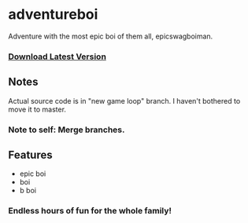 # adventureboi
Adventure with the most epic boi of them all, epicswagboiman.

### [Download Latest Version](https://www.github.com/zimbosaurus/adventureboi/releases/latest "Latest Version")

## Notes
Actual source code is in "new game loop" branch. I haven't bothered to move it to master.
### Note to self: Merge branches.

## Features
- epic boi
- boi
- b boi
### Endless hours of fun for the whole family!
